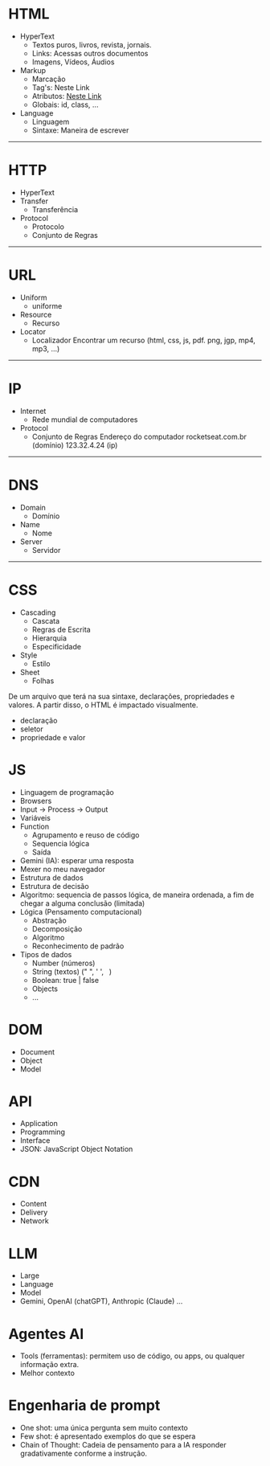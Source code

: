 # HTML

- HyperText
  - Textos puros, livros, revista, jornais.
  - Links: Acessas outros documentos
  - Imagens, Vídeos, Áudios
- Markup
  - Marcação
  - Tag's: <a>Neste Link</a>
  - Atributos: <a href="https://rocketseat.com.br">Neste Link</a>
  - Globais: id, class, ...
- Language
  - Linguagem
  - Sintaxe: Maneira de escrever

---

# HTTP

- HyperText
- Transfer
  - Transferência
- Protocol
  - Protocolo
  - Conjunto de Regras

---

# URL

- Uniform
  - uniforme
- Resource
  - Recurso
- Locator
  - Localizador
    Encontrar um recurso (html, css, js, pdf. png, jgp, mp4, mp3, ...)

---

# IP

- Internet
  - Rede mundial de computadores
- Protocol
  - Conjunto de Regras
    Endereço do computador
    rocketseat.com.br (domínio)
    123.32.4.24 (ip)

---

# DNS

- Domain
  - Domínio
- Name
  - Nome
- Server
  - Servidor

---

# CSS

- Cascading
  - Cascata
  - Regras de Escrita
  - Hierarquia
  - Especificidade
- Style
  - Estilo
- Sheet
  - Folhas

De um arquivo que terá na sua sintaxe, declarações, propriedades e valores. A partir disso, o HTML é impactado visualmente.

- declaração
- seletor
- propriedade e valor

# JS

- Linguagem de programação
- Browsers
- Input -> Process -> Output
- Variáveis
- Function
  - Agrupamento e reuso de código
  - Sequencia lógica
  - Saída
- Gemini (IA): esperar uma resposta
- Mexer no meu navegador
- Estrutura de dados
- Estrutura de decisão
- Algoritmo: sequencia de passos lógica, de maneira ordenada, a fim de chegar a alguma conclusão (limitada)
- Lógica (Pensamento computacional)
  - Abstração
  - Decomposição
  - Algoritmo
  - Reconhecimento de padrão
- Tipos de dados
  - Number (números)
  - String (textos) (" ", ' ', ` `)
  - Boolean: true | false
  - Objects
  - ...

# DOM

- Document
- Object
- Model

# API

- Application
- Programming
- Interface
- JSON: JavaScript Object Notation

# CDN

- Content
- Delivery
- Network

# LLM

- Large
- Language
- Model
- Gemini, OpenAI (chatGPT), Anthropic (Claude) ...

# Agentes AI

- Tools (ferramentas): permitem uso de código, ou apps, ou qualquer informação extra.
- Melhor contexto

# Engenharia de prompt

- One shot: uma única pergunta sem muito contexto
- Few shot: é apresentado exemplos do que se espera
- Chain of Thought: Cadeia de pensamento para a IA responder gradativamente conforme a instrução.
